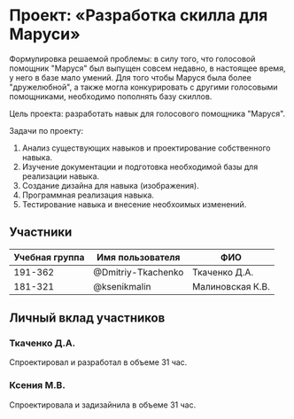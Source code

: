 # Проект: «Разработка скилла для Маруси»
Формулировка решаемой проблемы: в силу того, что голосовой помощник "Маруся" был выпущен совсем недавно, в настоящее время, у него в базе мало умений. Для того чтобы Маруся была более "дружелюбной", а также могла конкурировать с другими голосовыми помощниками, необходимо пополнять базу скиллов.

Цель проекта: разработать навык для голосового помощника "Маруся".

Задачи по проекту:
1. Анализ существующих навыков и проектирование собственного навыка.
2. Изучение документации и подготовка необходимой базы для реализации навыка.
3. Создание дизайна для навыка (изображения).
4. Программная реализация навыка.
5. Тестирование навыка и внесение необхоимых изменений.

## Участники
| Учебная группа | Имя пользователя | ФИО |
| -------------- | ---------------- | --- |
| 191-362 | @Dmitriy-Tkachenko | Ткаченко Д.А. |
| 181-321 | @ksenikmalin | Малиновская К.В. |

## Личный вклад участников
### Ткаченко Д.А.
Спроектировал и разработал в объеме 31 час.
### Ксения М.В.
Спроектировала и задизайнила в объеме 31 час.
